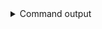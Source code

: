 
<details>
<summary>Command output</summary>

```sh

echo nb schemas = $(curl --silent http://localhost:8081/subjects/ | jq 'length')
curl --silent http://localhost:8081/subjects/ | jq 'length'
nb schemas = 3

```

</details>
      
